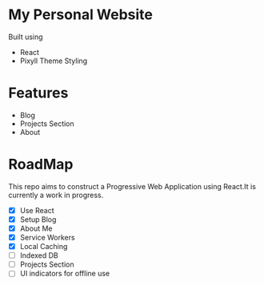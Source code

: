 # My Personal Website

Built using 
* React
* Pixyll Theme Styling

# Features
* Blog
* Projects Section
* About

# RoadMap

This repo aims to construct a Progressive Web Application using React.It is currently a work in progress.
- [x] Use React
- [x] Setup Blog
- [x] About Me
- [x] Service Workers
- [x] Local Caching 
- [ ] Indexed DB
- [ ] Projects Section
- [ ] UI indicators for offline use
